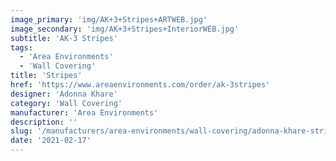 ```yaml
---
image_primary: 'img/AK+3+Stripes+ARTWEB.jpg'
image_secondary: 'img/AK+3+Stripes+InteriorWEB.jpg'
subtitle: 'AK-3 Stripes'
tags:
  - 'Area Environments'
  - 'Wall Covering'
title: 'Stripes'
href: 'https://www.areaenvironments.com/order/ak-3stripes'
designer: 'Adonna Khare'
category: 'Wall Covering'
manufacturer: 'Area Environments'
description: ''
slug: '/manufacturers/area-environments/wall-covering/adonna-khare-stripes'
date: '2021-02-17'
---
```

